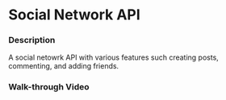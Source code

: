 # Social Network API

### Description

A social netowrk API with various features such creating posts, commenting, and adding friends. 


### Walk-through Video

